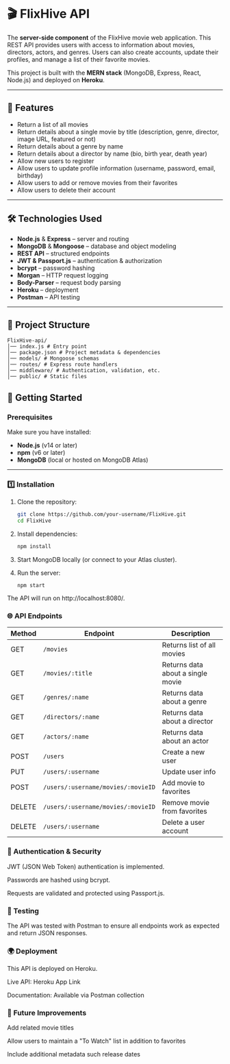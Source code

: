 # 🎬 FlixHive API

The **server-side component** of the FlixHive movie web application. This REST API provides users with access to information about movies, directors, actors, and genres. Users can also create accounts, update their profiles, and manage a list of their favorite movies.  

This project is built with the **MERN stack** (MongoDB, Express, React, Node.js) and deployed on **Heroku**.

---

## 📌 Features

- Return a list of all movies  
- Return details about a single movie by title (description, genre, director, image URL, featured or not)  
- Return details about a genre by name  
- Return details about a director by name (bio, birth year, death year)  
- Allow new users to register  
- Allow users to update profile information (username, password, email, birthday)  
- Allow users to add or remove movies from their favorites  
- Allow users to delete their account  

---

## 🛠️ Technologies Used

- **Node.js** & **Express** – server and routing  
- **MongoDB** & **Mongoose** – database and object modeling  
- **REST API** – structured endpoints  
- **JWT & Passport.js** – authentication & authorization  
- **bcrypt** – password hashing  
- **Morgan** – HTTP request logging  
- **Body-Parser** – request body parsing  
- **Heroku** – deployment  
- **Postman** – API testing  

---

## 📂 Project Structure
```
FlixHive-api/
│── index.js # Entry point
│── package.json # Project metadata & dependencies
│── models/ # Mongoose schemas
│── routes/ # Express route handlers
│── middleware/ # Authentication, validation, etc.
│── public/ # Static files 
```

## 🚀 Getting Started

### Prerequisites

Make sure you have installed:  
- **Node.js** (v14 or later)  
- **npm** (v6 or later)  
- **MongoDB** (local or hosted on MongoDB Atlas)  

---

### 1️⃣ Installation

1. Clone the repository:
   ```bash
   git clone https://github.com/your-username/FlixHive.git
   cd FlixHive

2. Install dependencies:
    ```bash 
    npm install
    ```

3. Start MongoDB locally (or connect to your Atlas cluster).

4. Run the server:
    ```
    npm start
    ```

The API will run on http://localhost:8080/.

### 🌐 API Endpoints

| Method | Endpoint                           | Description                       |
| ------ | ---------------------------------- | --------------------------------- |
| GET    | `/movies`                          | Returns list of all movies        |
| GET    | `/movies/:title`                   | Returns data about a single movie |
| GET    | `/genres/:name`                    | Returns data about a genre        |
| GET    | `/directors/:name`                 | Returns data about a director     |
| GET    | `/actors/:name`                    | Returns data about an actor       |
| POST   | `/users`                           | Create a new user                 |
| PUT    | `/users/:username`                 | Update user info                  |
| POST   | `/users/:username/movies/:movieID` | Add movie to favorites            |
| DELETE | `/users/:username/movies/:movieID` | Remove movie from favorites       |
| DELETE | `/users/:username`                 | Delete a user account             |

### 🔐 Authentication & Security

JWT (JSON Web Token) authentication is implemented.

Passwords are hashed using bcrypt.

Requests are validated and protected using Passport.js.

### 🧪 Testing

The API was tested with Postman to ensure all endpoints work as expected and return JSON responses.

### 🌍 Deployment

This API is deployed on Heroku.

Live API: Heroku App Link
 <!-- replace with your actual link -->

Documentation: Available via Postman collection

### 📖 Future Improvements

Add related movie titles

Allow users to maintain a "To Watch" list in addition to favorites

Include additional metadata such release dates
